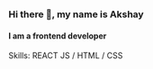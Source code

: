 ### Hi there 👋, my name is Akshay
#### I am a frontend developer

Skills:  REACT JS / HTML / CSS





